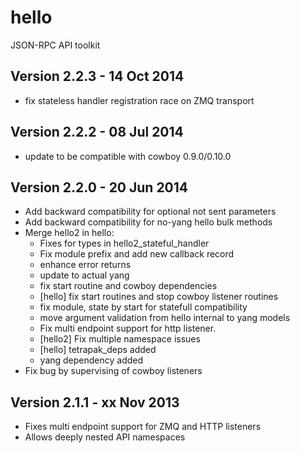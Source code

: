 hello
=====

JSON-RPC API toolkit

Version 2.2.3 - 14 Oct 2014
---------------------------

* fix stateless handler registration race on ZMQ transport

Version 2.2.2 - 08 Jul 2014
---------------------------

* update to be compatible with cowboy 0.9.0/0.10.0

Version 2.2.0 - 20 Jun 2014
---------------------------

* Add backward compatibility for optional not sent parameters
* Add backward compatibility for no-yang hello bulk methods
* Merge hello2 in hello:
    - Fixes for types in hello2_stateful_handler
    - Fix module prefix and add new callback record
    - enhance error returns
    - update to actual yang
    - fix start routine and cowboy dependencies
    - [hello] fix start routines and stop cowboy listener routines
    - fix module, state by start for statefull compatibility
    - move argument validation from hello internal to yang models
    - Fix multi endpoint support for http listener.
    - [hello2] Fix multiple namespace issues
    - [hello] tetrapak_deps added
    - yang dependency added
* Fix bug by supervising of cowboy listeners

Version 2.1.1 - xx Nov 2013
---------------------------

* Fixes multi endpoint support for ZMQ and HTTP listeners
* Allows deeply nested API namespaces
